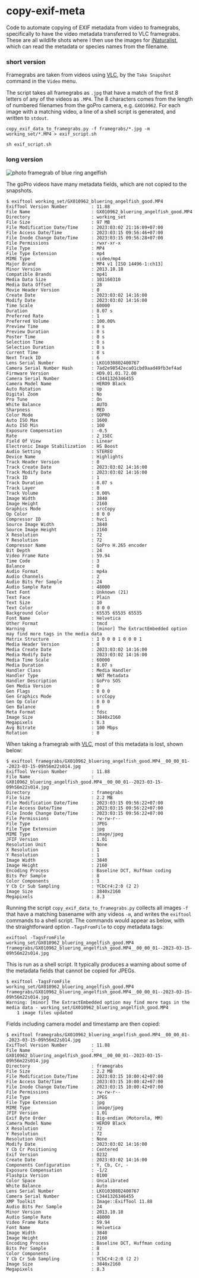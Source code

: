 # copy-exif-meta
Code to automate copying of EXIF metadata from video to framegrabs, specifically to have the video metadata transferred to VLC framegrabs. These are all wildlife shots where I then use the images for [iNaturalist](https://www.inaturalist.org/), which can read the metadata or species names from the filename.

### short version ###
Framegrabs are taken from videos using [VLC](https://www.videolan.org/vlc/), by the `Take Snapshot` command in the `Video` menu.

The script takes all framegrabs as `.jpg` that have a match of the first 8 letters of any of the videos as `.MP4`. The 8 characters comes from the length of numbered filenames from the goPro camera, e.g. `GX010962`. For each image with a matching video, a line of a shell script is generated, and written to `stdout`.

`copy_exif_data_to_framegrabs.py -f framegrabs/*.jpg -m working_set/*.MP4 > exif_script.sh`

`sh exif_script.sh`

### long version ###

![photo framegrab of blue ring angelfish](https://github.com/wrf/copy-exif-meta/blob/main/images/GX010962_bluering_angelfish_good.MP4__00_00_01--2023-03-15-09h56m22s014.jpg)

The goPro videos have many metadata fields, which are not copied to the snapshots.

```
$ exiftool working_set/GX010962_bluering_angelfish_good.MP4 
ExifTool Version Number         : 11.88
File Name                       : GX010962_bluering_angelfish_good.MP4
Directory                       : working_set
File Size                       : 97 MB
File Modification Date/Time     : 2023:03:02 21:16:09+07:00
File Access Date/Time           : 2023:03:15 09:56:46+07:00
File Inode Change Date/Time     : 2023:03:15 09:56:28+07:00
File Permissions                : rwxr-xr-x
File Type                       : MP4
File Type Extension             : mp4
MIME Type                       : video/mp4
Major Brand                     : MP4 v1 [ISO 14496-1:ch13]
Minor Version                   : 2013.10.18
Compatible Brands               : mp41
Media Data Size                 : 101160310
Media Data Offset               : 28
Movie Header Version            : 0
Create Date                     : 2023:03:02 14:16:00
Modify Date                     : 2023:03:02 14:16:00
Time Scale                      : 60000
Duration                        : 8.07 s
Preferred Rate                  : 1
Preferred Volume                : 100.00%
Preview Time                    : 0 s
Preview Duration                : 0 s
Poster Time                     : 0 s
Selection Time                  : 0 s
Selection Duration              : 0 s
Current Time                    : 0 s
Next Track ID                   : 6
Lens Serial Number              : LKO1030802400767
Camera Serial Number Hash       : 7ad2e98542eca01cbd9aad49fb3ef4ad
Firmware Version                : HD9.01.01.72.00
Camera Serial Number            : C3441326346455
Camera Model Name               : HERO9 Black
Auto Rotation                   : Up
Digital Zoom                    : No
Pro Tune                        : On
White Balance                   : AUTO
Sharpness                       : MED
Color Mode                      : GOPRO
Auto ISO Max                    : 1600
Auto ISO Min                    : 100
Exposure Compensation           : -0.5
Rate                            : 2_1SEC
Field Of View                   : Linear
Electronic Image Stabilization  : HS Boost
Audio Setting                   : STEREO
Device Name                     : Highlights
Track Header Version            : 0
Track Create Date               : 2023:03:02 14:16:00
Track Modify Date               : 2023:03:02 14:16:00
Track ID                        : 1
Track Duration                  : 8.07 s
Track Layer                     : 0
Track Volume                    : 0.00%
Image Width                     : 3840
Image Height                    : 2160
Graphics Mode                   : srcCopy
Op Color                        : 0 0 0
Compressor ID                   : hvc1
Source Image Width              : 3840
Source Image Height             : 2160
X Resolution                    : 72
Y Resolution                    : 72
Compressor Name                 : GoPro H.265 encoder
Bit Depth                       : 24
Video Frame Rate                : 59.94
Time Code                       : 3
Balance                         : 0
Audio Format                    : mp4a
Audio Channels                  : 2
Audio Bits Per Sample           : 24
Audio Sample Rate               : 48000
Text Font                       : Unknown (21)
Text Face                       : Plain
Text Size                       : 10
Text Color                      : 0 0 0
Background Color                : 65535 65535 65535
Font Name                       : Helvetica
Other Format                    : tmcd
Warning                         : [minor] The ExtractEmbedded option may find more tags in the media data
Matrix Structure                : 1 0 0 0 1 0 0 0 1
Media Header Version            : 0
Media Create Date               : 2023:03:02 14:16:00
Media Modify Date               : 2023:03:02 14:16:00
Media Time Scale                : 60000
Media Duration                  : 8.07 s
Handler Class                   : Media Handler
Handler Type                    : NRT Metadata
Handler Description             : GoPro SOS
Gen Media Version               : 0
Gen Flags                       : 0 0 0
Gen Graphics Mode               : srcCopy
Gen Op Color                    : 0 0 0
Gen Balance                     : 0
Meta Format                     : fdsc
Image Size                      : 3840x2160
Megapixels                      : 8.3
Avg Bitrate                     : 100 Mbps
Rotation                        : 0
```

When taking a framegrab with [VLC](https://www.videolan.org/vlc/), most of this metadata is lost, shown below:

```
$ exiftool framegrabs/GX010962_bluering_angelfish_good.MP4__00_00_01--2023-03-15-09h56m22s014.jpg 
ExifTool Version Number         : 11.88
File Name                       : GX010962_bluering_angelfish_good.MP4__00_00_01--2023-03-15-09h56m22s014.jpg
Directory                       : framegrabs
File Size                       : 2.2 MB
File Modification Date/Time     : 2023:03:15 09:56:22+07:00
File Access Date/Time           : 2023:03:15 09:56:22+07:00
File Inode Change Date/Time     : 2023:03:15 09:56:22+07:00
File Permissions                : rw-rw-r--
File Type                       : JPEG
File Type Extension             : jpg
MIME Type                       : image/jpeg
JFIF Version                    : 1.01
Resolution Unit                 : None
X Resolution                    : 1
Y Resolution                    : 1
Image Width                     : 3840
Image Height                    : 2160
Encoding Process                : Baseline DCT, Huffman coding
Bits Per Sample                 : 8
Color Components                : 3
Y Cb Cr Sub Sampling            : YCbCr4:2:0 (2 2)
Image Size                      : 3840x2160
Megapixels                      : 8.3
```

Running the script `copy_exif_data_to_framegrabs.py` collects all images `-f` that have a matching basename with any videos `-m`, and writes the `exiftool` commands to a shell script. The commands would appear as below, with the straightforward option `-TagsFromFile` to copy metadata tags:

`exiftool -TagsFromFile working_set/GX010962_bluering_angelfish_good.MP4 framegrabs/GX010962_bluering_angelfish_good.MP4__00_00_01--2023-03-15-09h56m22s014.jpg`

This is run as a shell script. It typically produces a warning about some of the metadata fields that cannot be copied for JPEGs.

```
$ exiftool -TagsFromFile working_set/GX010962_bluering_angelfish_good.MP4 framegrabs/GX010962_bluering_angelfish_good.MP4__00_00_01--2023-03-15-09h56m22s014.jpg
Warning: [minor] The ExtractEmbedded option may find more tags in the media data - working_set/GX010962_bluering_angelfish_good.MP4
    1 image files updated
```

Fields including camera model and timestamp are then copied:

```
$ exiftool framegrabs/GX010962_bluering_angelfish_good.MP4__00_00_01--2023-03-15-09h56m22s014.jpg
ExifTool Version Number         : 11.88
File Name                       : GX010962_bluering_angelfish_good.MP4__00_00_01--2023-03-15-09h56m22s014.jpg
Directory                       : framegrabs
File Size                       : 2.2 MB
File Modification Date/Time     : 2023:03:15 10:00:42+07:00
File Access Date/Time           : 2023:03:15 10:00:42+07:00
File Inode Change Date/Time     : 2023:03:15 10:00:42+07:00
File Permissions                : rw-rw-r--
File Type                       : JPEG
File Type Extension             : jpg
MIME Type                       : image/jpeg
JFIF Version                    : 1.01
Exif Byte Order                 : Big-endian (Motorola, MM)
Camera Model Name               : HERO9 Black
X Resolution                    : 72
Y Resolution                    : 72
Resolution Unit                 : None
Modify Date                     : 2023:03:02 14:16:00
Y Cb Cr Positioning             : Centered
Exif Version                    : 0232
Create Date                     : 2023:03:02 14:16:00
Components Configuration        : Y, Cb, Cr, -
Exposure Compensation           : -1/2
Flashpix Version                : 0100
Color Space                     : Uncalibrated
White Balance                   : Auto
Lens Serial Number              : LKO1030802400767
Camera Serial Number            : C3441326346455
XMP Toolkit                     : Image::ExifTool 11.88
Audio Bits Per Sample           : 24
Minor Version                   : 2013.10.18
Audio Sample Rate               : 48000
Video Frame Rate                : 59.94
Font Name                       : Helvetica
Image Width                     : 3840
Image Height                    : 2160
Encoding Process                : Baseline DCT, Huffman coding
Bits Per Sample                 : 8
Color Components                : 3
Y Cb Cr Sub Sampling            : YCbCr4:2:0 (2 2)
Image Size                      : 3840x2160
Megapixels                      : 8.3
```




